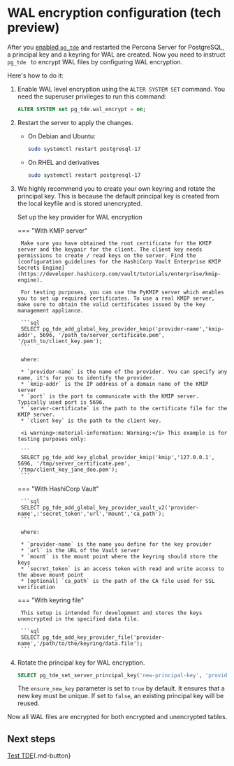 # WAL encryption configuration (tech preview)

After you [enabled `pg_tde`](#enable-extension) and restarted the Percona Server for PostgreSQL, a principal key and a keyring for WAL are created. Now you need to instruct `pg_tde ` to encrypt WAL files by configuring WAL encryption. 

Here's how to do it:

1. Enable WAL level encryption using the `ALTER SYSTEM SET` command. You need the superuser privileges to run this command:

    ```sql
    ALTER SYSTEM set pg_tde.wal_encrypt = on;
    ```

2. Restart the server to apply the changes.

    * On Debian and Ubuntu:    

       ```sh
       sudo systemctl restart postgresql-17
       ```
    
    * On RHEL and derivatives

       ```sh
       sudo systemctl restart postgresql-17
       ```

3. We highly recommend you to create your own keyring and rotate the principal key. This is because the default principal key is created from the local keyfile and is stored unencrypted. 

    Set up the key provider for WAL encryption

    === "With KMIP server"

        Make sure you have obtained the root certificate for the KMIP server and the keypair for the client. The client key needs permissions to create / read keys on the server. Find the [configuration guidelines for the HashiCorp Vault Enterprise KMIP Secrets Engine](https://developer.hashicorp.com/vault/tutorials/enterprise/kmip-engine).
        
        For testing purposes, you can use the PyKMIP server which enables you to set up required certificates. To use a real KMIP server, make sure to obtain the valid certificates issued by the key management appliance. 

        ```sql
        SELECT pg_tde_add_global_key_provider_kmip('provider-name','kmip-addr', 5696, '/path_to/server_certificate.pem', '/path_to/client_key.pem');
        ```

        where:

        * `provider-name` is the name of the provider. You can specify any name, it's for you to identify the provider.
        * `kmip-addr` is the IP address of a domain name of the KMIP server
        * `port` is the port to communicate with the KMIP server. Typically used port is 5696.
        * `server-certificate` is the path to the certificate file for the KMIP server.
        * `client key` is the path to the client key.

        <i warning>:material-information: Warning:</i> This example is for testing purposes only:

        ```
        SELECT pg_tde_add_key_global_provider_kmip('kmip','127.0.0.1', 5696, '/tmp/server_certificate.pem', '/tmp/client_key_jane_doe.pem');
        ```
    
    === "With HashiCorp Vault"
    
        ```sql
        SELECT pg_tde_add_global_key_provider_vault_v2('provider-name',:'secret_token','url','mount','ca_path');
        ``` 

        where: 

        * `provider-name` is the name you define for the key provider
        * `url` is the URL of the Vault server
        * `mount` is the mount point where the keyring should store the keys
        * `secret_token` is an access token with read and write access to the above mount point
        * [optional] `ca_path` is the path of the CA file used for SSL verification


    === "With keyring file"

        This setup is intended for development and stores the keys unencrypted in the specified data file.    

        ```sql
        SELECT pg_tde_add_key_provider_file('provider-name','/path/to/the/keyring/data.file');
        ```

4. Rotate the principal key for WAL encryption. 

    ```sql
    SELECT pg_tde_set_server_principal_key('new-principal-key', 'provider-name','ensure_new_key');
    ```

    The `ensure_new_key` parameter is set to `true` by default. It ensures that a new key must be unique. If set to `false`, an existing principal key will be reused.  


Now all WAL files are encrypted for both encrypted and unencrypted tables.

## Next steps

[Test TDE](test.md){.md-button}